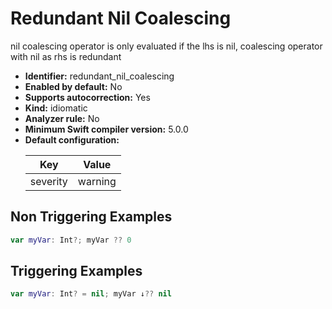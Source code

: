 # Redundant Nil Coalescing

nil coalescing operator is only evaluated if the lhs is nil, coalescing operator with nil as rhs is redundant

* **Identifier:** redundant_nil_coalescing
* **Enabled by default:** No
* **Supports autocorrection:** Yes
* **Kind:** idiomatic
* **Analyzer rule:** No
* **Minimum Swift compiler version:** 5.0.0
* **Default configuration:**
  <table>
  <thead>
  <tr><th>Key</th><th>Value</th></tr>
  </thead>
  <tbody>
  <tr>
  <td>
  severity
  </td>
  <td>
  warning
  </td>
  </tr>
  </tbody>
  </table>

## Non Triggering Examples

```swift
var myVar: Int?; myVar ?? 0

```

## Triggering Examples

```swift
var myVar: Int? = nil; myVar ↓?? nil

```